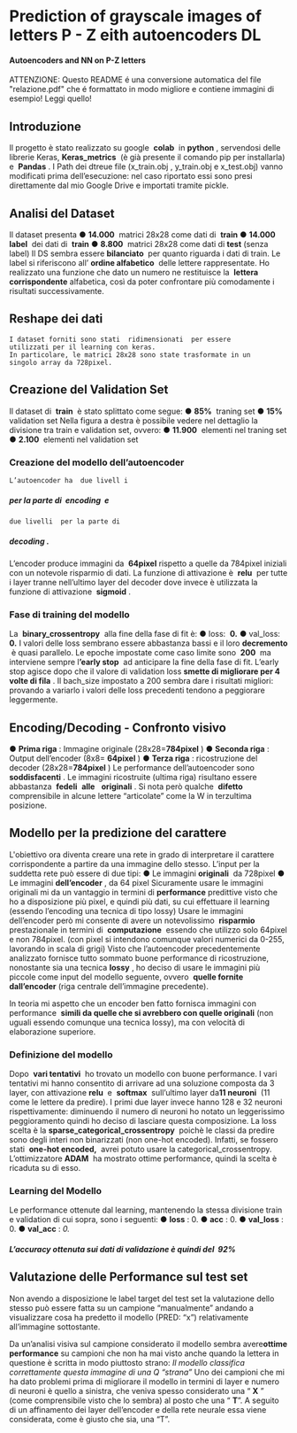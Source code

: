 # Prediction of grayscale images of letters P - Z eith autoencoders DL
#### Autoencoders and NN on P-Z letters

ATTENZIONE: Questo README é una conversione automatica del file "relazione.pdf" che é formattato in modo migliore e contiene immagini di esempio! Leggi quello!

## Introduzione

Il progetto è stato realizzato su google ​ **colab** ​ in ​ **python** ​, servendosi delle librerie Keras,
**Keras_metrics** ​ (è già presente il comando pip per installarla) e ​ **Pandas** ​.
I Path dei dtreue file (x_train.obj , y_train.obj e x_test.obj) vanno modificati prima
dell’esecuzione: nel caso riportato essi sono presi direttamente dal mio Google Drive e
importati tramite pickle.

## Analisi del Dataset

Il dataset presenta
● **14.000** ​ matrici 28x28 come dati di ​ **train**
● **14.000** ​ ​ **label** ​ dei dati di ​ **train**
● **8.800** ​ matrici 28x28 come dati di ​ **test** ​(senza label)
Il DS sembra essere ​ **bilanciato** ​ per quanto riguarda i dati di train.
Le label si riferiscono all’​ **ordine
alfabetico** ​ delle lettere
rappresentate. Ho realizzato una
funzione che dato un numero ne
restituisce la ​ **lettera
corrispondente** ​alfabetica, così da
poter confrontare più comodamente
i risultati successivamente.

## Reshape dei dati

```
I dataset forniti sono stati ​ ridimensionati ​ per essere
utilizzati per il learning con keras.
In particolare, le matrici 28x28 sono state trasformate in un
singolo array da 728pixel.
```

## Creazione del Validation Set

Il dataset di ​ **train** ​ è stato splittato come segue:
● **85%** ​ traning set
● **15%** ​ validation set
Nella figura a destra è possibile vedere nel dettaglio la
divisione tra train e validation set, ovvero:
● **11.900** ​ elementi nel traning set
● **2.100** ​ elementi nel validation set

### Creazione del modello dell’autoencoder

```
L’autoencoder ha ​ due livell ​i
```
##### per la parte di ​ encoding ​ e

```
due livelli ​ per la parte di
```
##### decoding ​.

L’encoder produce
immagini da ​ **64pixel**
rispetto a quelle da 784pixel
iniziali con un notevole risparmio di dati.
La funzione di attivazione è ​ **relu** ​ per tutte i layer tranne nell’ultimo layer del decoder dove
invece è utilizzata la funzione di attivazione ​ **sigmoid** ​.


### Fase di training del modello

La ​ **binary_crossentropy** ​ alla fine della fase di fit è:
● loss: ​ **0.**
● val_loss: ​ **0.**
I valori delle loss sembrano essere abbastanza bassi e il loro ​ **decremento** ​ è quasi parallelo.
Le epoche impostate come caso limite sono ​ **200** ​ ma interviene sempre l​ **’early stop** ​ ad
anticipare la fine della fase di fit. L’early stop agisce dopo che il valore di validation loss
**smette di migliorare per 4 volte di fila** ​.
Il bach_size impostato a 200 sembra dare i risultati migliori: provando a variarlo i valori delle
loss precedenti tendono a peggiorare leggermente.


## Encoding/Decoding - Confronto visivo

● **Prima riga** ​: Immagine originale (28x28=​ **784pixel** ​)
● **Seconda riga** ​: Output dell’encoder (8x8=​ **64pixel** ​)
● **Terza riga** ​: ricostruzione del decoder (28x28=​ **784pixel** ​)
Le performance dell’autoencoder sono ​ **soddisfacenti** ​. Le immagini ricostruite (ultima riga)
risultano essere abbastanza ​ **fedeli** ​ ​ **alle** ​ ​ **originali** ​.
Si nota però qualche ​ **difetto** ​comprensibile in alcune lettere “articolate” come la W in
terzultima posizione.

## Modello per la predizione del carattere

L'obiettivo ora diventa creare una rete in grado di interpretare il carattere corrispondente a
partire da una immagine dello stesso.
L’input per la suddetta rete può essere di due tipi:
● Le immagini ​ **originali** ​ da 728pixel
● Le immagini ​ **dell’encoder** ​, da 64 pixel
Sicuramente usare le immagini originali mi da un vantaggio in termini di ​ **performance**
predittive visto che ho a disposizione più pixel, e quindi più dati, su cui effettuare il learning
(essendo l’encoding una tecnica di tipo lossy)
Usare le immagini dell’encoder però mi consente di avere un notevolissimo ​ **risparmio**
prestazionale in termini di ​ **computazione** ​ essendo che utilizzo solo 64pixel e non 784pixel.
(con pixel si intendono comunque valori numerici da 0-255, lavorando in scala di grigi)
Visto che l’autoencoder precedentemente analizzato fornisce tutto sommato buone
performance di ricostruzione, nonostante sia una tecnica ​ **lossy** ​, ho deciso di usare le
immagini più piccole come input del modello seguente, ovvero ​ **quelle fornite dall’encoder**
(riga centrale dell’immagine precedente).


In teoria mi aspetto che un encoder ben fatto fornisca immagini con performance ​ **simili da
quelle che si avrebbero con quelle originali** ​(non uguali essendo comunque una tecnica
lossy), ma con velocità di elaborazione superiore.

### Definizione del modello

Dopo ​ **vari tentativi** ​ ho trovato un modello con buone performance.
I vari tentativi mi hanno consentito di arrivare ad una soluzione composta da 3 layer, con
attivazione ​ **relu** ​ e ​ **softmax** ​ sull’ultimo layer da ​ **11 neuroni** ​ (11 come le lettere da predire).
I primi due layer invece hanno 128 e 32 neuroni rispettivamente: diminuendo il numero di
neuroni ho notato un leggerissimo peggioramento quindi ho deciso di lasciare questa
composizione.
La loss scelta è la ​ **sparse_categorical_crossentropy** ​ poichè le classi da predire sono degli
interi non binarizzati (non one-hot encoded).
Infatti, se fossero stati ​ **one-hot encoded,** ​ avrei potuto usare la categorical_crossentropy.
L’ottimizzatore ​ **ADAM** ​ ha mostrato ottime performance, quindi la scelta è ricaduta su di esso.


### Learning del Modello

Le performance ottenute dal learning, mantenendo la stessa divisione train e validation di cui
sopra, sono i seguenti:
● **loss** ​: 0.
● **acc** ​: 0.
● **val_loss** ​: 0.
● **val_acc** ​: ​ _0._

##### L’accuracy ottenuta sui dati di validazione è quindi del ​ 92%

## Valutazione delle Performance sul test set

Non avendo a disposizione le label target del test set la valutazione dello stesso può essere
fatta su un campione “manualmente” andando a visualizzare cosa ha predetto il modello
(PRED: “x”) relativamente all’immagine sottostante.


Da un’analisi visiva sul campione considerato il modello sembra avere ​ **ottime performance**
su campioni che non ha mai visto anche quando la lettera in questione è scritta in modo
piuttosto strano:
_Il modello classifica correttamente questa immagine di una Q “strana”_
Uno dei campioni che mi ha dato problemi prima di migliorare il modello in termini
di layer e numero di neuroni è quello a sinistra, che veniva spesso considerato
una “​ **X** ​” (come comprensibile visto che lo sembra) al posto che una “​ **T** ​”.
A seguito di un affinamento dei layer dell’encoder e della rete neurale essa viene
considerata, come è giusto che sia, una “T”.


